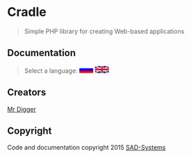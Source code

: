 # Cradle

> Simple PHP library for creating Web-based applications

## Documentation 

> Select a language: [![Русский](doc/img/lang/ru.gif)](doc/md/ru/readme.md) [![English](doc/img/lang/en.gif)](doc/md/en/readme.md)

## Creators

[Mr Digger](mailto://mrdigger@mail.ru)

## Copyright

Code and documentation copyright 2015 [SAD-Systems](http://sad-systems.ru)

